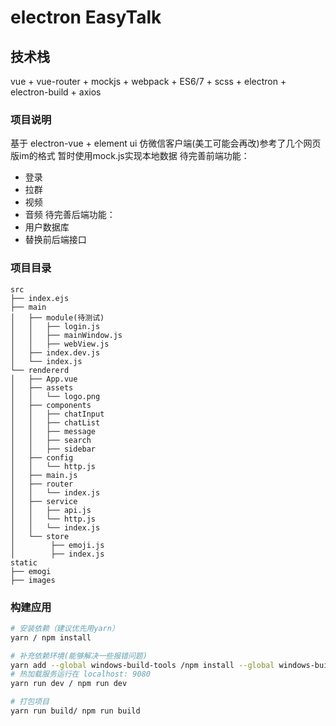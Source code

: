 # electron EasyTalk

## 技术栈

vue +  vue-router + mockjs + webpack + ES6/7 + scss + electron + electron-build + axios

### 项目说明

基于 electron-vue + element ui 仿微信客户端(美工可能会再改)参考了几个网页版im的格式
暂时使用mock.js实现本地数据
待完善前端功能：
* 登录
* 拉群
* 视频
* 音频
待完善后端功能：
* 用户数据库
* 替换前后端接口



### 项目目录

```
src
├── index.ejs
├── main
│   ├── module(待测试)
│   │   ├── login.js
│   │   ├── mainWindow.js
│   │   ├── webView.js
│   ├── index.dev.js
│   └── index.js
└── rendererd
│   ├── App.vue
│   ├── assets
│   │   └── logo.png
│   ├── components
│   │   ├── chatInput
│   │   ├── chatList
│   │   ├── message
│   │   ├── search
│   │   ├── sidebar
│   ├── config
│   │   └── http.js
│   ├── main.js
│   ├── router
│   │   └── index.js
│   ├── service
│   │   ├── api.js
│   │   └── http.js
│   │   └── index.js
│   └── store
│        ├── emoji.js
│        ├── index.js
static
├── emogi
├── images
```

### 构建应用

``` bash
# 安装依赖（建议优先用yarn）
yarn / npm install

# 补充依赖环境(能够解决一些报错问题)
yarn add --global windows-build-tools /npm install --global windows-build-tools
# 热加载服务运行在 localhost: 9080
yarn run dev / npm run dev

# 打包项目
yarn run build/ npm run build
```

